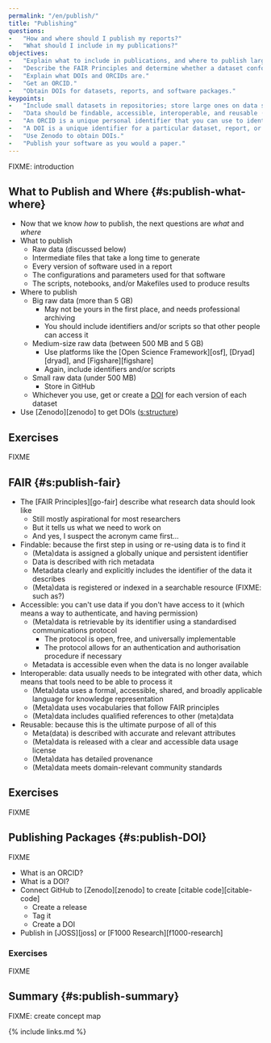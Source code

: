 ```yaml
---
permalink: "/en/publish/"
title: "Publishing"
questions:
-   "How and where should I publish my reports?"
-   "What should I include in my publications?"
objectives:
-   "Explain what to include in publications, and where to publish large, medium, and small datasets."
-   "Describe the FAIR Principles and determine whether a dataset conforms to them."
-   "Explain what DOIs and ORCIDs are."
-   "Get an ORCID."
-   "Obtain DOIs for datasets, reports, and software packages."
keypoints:
-   "Include small datasets in repositories; store large ones on data sharing sites, and include metadata in the repository to locate them."
-   "Data should be findable, accessible, interoperable, and reusable (FAIR)."
-   "An ORCID is a unique personal identifier that you can use to identify your work."
-   "A DOI is a unique identifier for a particular dataset, report, or software release."
-   "Use Zenodo to obtain DOIs."
-   "Publish your software as you would a paper."
---
```


FIXME: introduction

## What to Publish and Where {#s:publish-what-where}

-   Now that we know *how* to publish, the next questions are *what* and *where*
-   What to publish
    -   Raw data (discussed below)
    -   Intermediate files that take a long time to generate
    -   Every version of software used in a report
    -   The configurations and parameters used for that software
    -   The scripts, notebooks, and/or Makefiles used to produce results
-   Where to publish
    -   Big raw data (more than 5 GB)
        -   May not be yours in the first place, and needs professional archiving
        -   You should include identifiers and/or scripts so that other people can access it
    -   Medium-size raw data (between 500 MB and 5 GB)
        -   Use platforms like the [Open Science Framework][osf], [Dryad][dryad], and [Figshare][figshare]
        -   Again, include identifiers and/or scripts
    -   Small raw data (under 500 MB)
        -   Store in GitHub
    -   Whichever you use, get or create a [DOI](#g:doi) for each version of each dataset
-   Use [Zenodo][zenodo] to get DOIs ([s:structure](#CHAPTER))

## Exercises

FIXME

## FAIR {#s:publish-fair}

-   The [FAIR Principles][go-fair] describe what research data should look like
    -   Still mostly aspirational for most researchers
    -   But it tells us what we need to work on
    -   And yes, I suspect the acronym came first...
-   Findable: because the first step in using or re-using data is to find it
    -   (Meta)data is assigned a globally unique and persistent identifier
    -   Data is described with rich metadata
    -   Metadata clearly and explicitly includes the identifier of the data it describes
    -   (Meta)data is registered or indexed in a searchable resource (FIXME: such as?)
-   Accessible: you can't use data if you don't have access to it (which means a way to authenticate, and having permission)
    -   (Meta)data is retrievable by its identifier using a standardised communications protocol
        -   The protocol is open, free, and universally implementable
        -   The protocol allows for an authentication and authorisation procedure if necessary
    -   Metadata is accessible even when the data is no longer available
-   Interoperable: data usually needs to be integrated with other data, which means that tools need to be able to process it
    -   (Meta)data uses a formal, accessible, shared, and broadly applicable language for knowledge representation
    -   (Meta)data uses vocabularies that follow FAIR principles
    -   (Meta)data includes qualified references to other (meta)data
-   Reusable: because this is the ultimate purpose of all of this
    -   Meta(data) is described with accurate and relevant attributes
    -   (Meta)data is released with a clear and accessible data usage license
    -   (Meta)data has detailed provenance
    -   (Meta)data meets domain-relevant community standards

## Exercises

FIXME

## Publishing Packages {#s:publish-DOI}

FIXME
-   What is an ORCID?
-   What is a DOI?
-   Connect GitHub to [Zenodo][zenodo] to create [citable code][citable-code]
    -   Create a release
    -   Tag it
    -   Create a DOI
-   Publish in [JOSS][joss] or [F1000 Research][f1000-research]

### Exercises

FIXME

## Summary {#s:publish-summary}

FIXME: create concept map

{% include links.md %}
